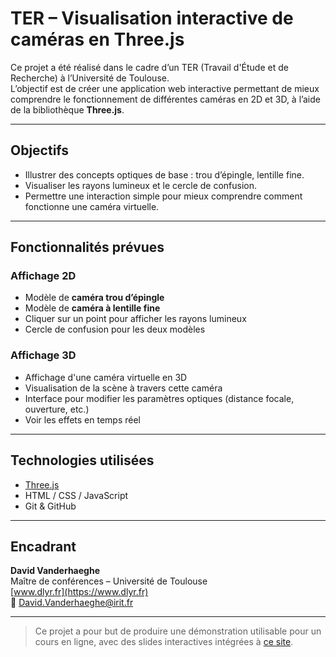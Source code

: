 # TER – Visualisation interactive de caméras en Three.js

Ce projet a été réalisé dans le cadre d’un TER (Travail d'Étude et de Recherche) à l’Université de Toulouse.  
L’objectif est de créer une application web interactive permettant de mieux comprendre le fonctionnement de différentes caméras en 2D et 3D, à l’aide de la bibliothèque **Three.js**.

---

## Objectifs

- Illustrer des concepts optiques de base : trou d’épingle, lentille fine.
- Visualiser les rayons lumineux et le cercle de confusion.
- Permettre une interaction simple pour mieux comprendre comment fonctionne une caméra virtuelle.

---

## Fonctionnalités prévues

### Affichage 2D
- Modèle de **caméra trou d’épingle**
- Modèle de **caméra à lentille fine**
- Cliquer sur un point pour afficher les rayons lumineux
- Cercle de confusion pour les deux modèles

### Affichage 3D
- Affichage d'une caméra virtuelle en 3D
- Visualisation de la scène à travers cette caméra
- Interface pour modifier les paramètres optiques (distance focale, ouverture, etc.)
- Voir les effets en temps réel

---

## Technologies utilisées

- [Three.js](https://threejs.org/)
- HTML / CSS / JavaScript
- Git & GitHub

---

## Encadrant

**David Vanderhaeghe**  
Maître de conférences – Université de Toulouse  
[www.dlyr.fr](https://www.dlyr.fr)  
📧 David.Vanderhaeghe@irit.fr

---

> Ce projet a pour but de produire une démonstration utilisable pour un cours en ligne, avec des slides interactives intégrées à [ce site](https://www.dlyr.fr/CG/is-ig-KINXPA51.html).
